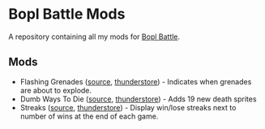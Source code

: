 # Bopl Battle Mods

A repository containing all my mods for [Bopl Battle](https://store.steampowered.com/app/1686940/Bopl_Battle/).

## Mods

 - Flashing Grenades ([source](https://github.com/l0f3n/BoplBattleMods/tree/main/FlashingGrenades), [thunderstore](https://thunderstore.io/c/bopl-battle/p/Lofen/FlashingGrenades/)) - Indicates when grenades are about to explode.
 - Dumb Ways To Die ([source](https://github.com/l0f3n/BoplBattleMods/tree/main/DumbWaysToDie), [thunderstore](https://thunderstore.io/c/bopl-battle/p/Lofen/DumbWaysToDie/)) - Adds 19 new death sprites
 - Streaks ([source](https://github.com/l0f3n/BoplBattleMods/tree/main/Streaks), [thunderstore](https://thunderstore.io/c/bopl-battle/p/Lofen/Streaks/)) - Display win/lose streaks next to number of wins at the end of each game.

